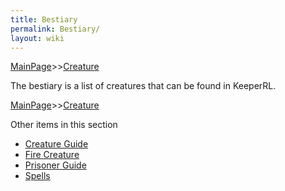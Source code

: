 ```yaml
---
title: Bestiary
permalink: Bestiary/
layout: wiki
---
```


[MainPage](/keeperrl_wiki/ "wikilink")>>[Creature](/keeperrl_wiki/Creature_Guide "wikilink")

The bestiary is a list of creatures that can be found in KeeperRL.

[MainPage](/keeperrl_wiki/ "wikilink")>>[Creature](/keeperrl_wiki/Creature_Guide "wikilink")

Other items in this section
-    [Creature Guide](/keeperrl_wiki/Creature_Guide "wikilink")
-    [Fire Creature](/keeperrl_wiki/Fire_Creature "wikilink")
-    [Prisoner Guide](/keeperrl_wiki/Prisoner_Guide "wikilink")
-    [Spells](/keeperrl_wiki/Spells "wikilink")
